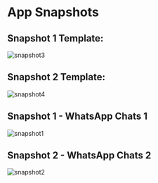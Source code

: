 # App Snapshots
## Snapshot 1 Template:
![snapshot3](snapshots/snapshot3.png)

## Snapshot 2 Template:
![snapshot4](snapshots/snapshot4.png)

## Snapshot 1 - WhatsApp Chats 1
![snapshot1](snapshots/snapshot1.png)

## Snapshot 2 - WhatsApp Chats 2
![snapshot2](snapshots/snapshot2.png)

